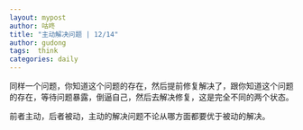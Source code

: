 ```yaml
---
layout: mypost
author: 咕咚
title: "主动解决问题 | 12/14"
author: gudong
tags:  think
categories: daily
---
```

同样一个问题，你知道这个问题的存在，然后提前修复解决了，跟你知道这个问题的存在，等待问题暴露，倒逼自己，然后去解决修复，这是完全不同的两个状态。

前者主动，后者被动，主动的解决问题不论从哪方面都要优于被动的解决。

